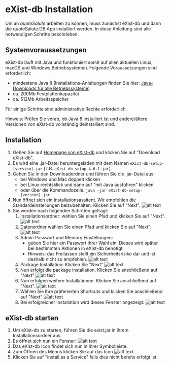 # eXist-db Installation

Um an *quoteSalute* arbeiten zu können, muss zunächst eXist-db und dann die quoteSalute.DB App installiert werden. In diese Anleitung sind alle notwendigen Schritte beschrieben.

## Systemvoraussetzungen

eXist-db läuft mit Java und funktioniert somit auf allen aktuellen Linux, macOS und Windows Betriebsystemen. Folgende Voraussetzungen sind erforderlich:

* mindestens Java 8 (Installations-Anleitungen finden Sie hier: [Java-Downloads für alle Betriebssysteme](https://www.java.com/de/download/manual.jsp))
* ca. 200Mb Festplattenkapazität
* ca. 512Mb Arbeitsspeicher

Für einige Schritte sind administrative Rechte erforderlich.

Hinweis: Prüfen Sie vorab, ob Java 8 installiert ist und andere/ältere Versionen von eXist-db vollständig deinstalliert sind.

## Installation

1. Gehen Sie auf [Homepage von eXist-db](http://exist-db.org/exist/apps/homepage/index.html) und klicken Sie auf "Download eXist-db".
2. Es wird eine .jar-Datei heruntergeladen mit dem Namen `eXist-db-setup-[version].jar` (z.B. `eXist-db-setup-4.6.1.jar`).
3. Gehen Sie in den Downloadordner und führen Sie die .jar-Datei aus:
    * bei Windows und Mac doppelt klicken
    * bei Linux rechtsklick und dann auf "mit Java ausführen" klicken
    * oder über die Kommandozeile:
    ```java -jar eXist-db-setup-[version].jar```
4. Nun öffnet sich ein Installationsassitent. Wir empfehlen die Standardeinstellungen beizubehalten. Klicken Sie auf "Next". ![alt text](img/1.JPG "eXist-db Installer")
5. Sie werden nach folgenden Schritten gefragt:
    1. Installationsordner: wählen Sie einen Pfad und klicken Sie auf "Next". ![alt text](img/2.JPG "eXist-db installation path")
    2. Datenordner wählen Sie einen Pfad und klicken Sie auf "Next". ![alt text](img/3.JPG "eXist-db data path")
    3. Admin Passwort und Memory Einstellungen:
        * geben Sie hier ein Passwort Ihrer Wahl ein. Dieses wird später bei bestimmten Aktionen in eXist-db benötigt.
        * Hinweis: das Freilassen stellt ein Sicherheitsrisiko dar und ist deshalb nicht zu empfehlen.
        ![alt text](img/4b.JPG "eXist-db admin pw")
    4. Package Installation: Klicken Sie "Next"
        ![alt text](img/5.JPG "eXist-db data path")
    5. Nun erfolgt die package installation. Klicken Sie anschließend auf "Next" ![alt text](img/7.JPG "eXist-db finished")
    6. Nun erfolgen weitere Installationen. Klicken Sie anschließend auf "Next". ![alt text](img/9.JPG "eXist-db ...")
    7. Wählen Sie Ihre präferierten Shortcuts und klicken Sie anschließend auf "Next" ![alt text](img/10.JPG "eXist-db data shortcuts")
    8. Bei erfolgreicher Installation wird dieses Fenster angezeigt: ![alt text](img/11.JPG "eXist-db data success")

## eXist-db starten

1. Um eXist-db zu starten, führen Sie die exist.jar in ihrem Installationsordner aus.
2. Es öffnet sich nun ein Fenster: ![alt text](img/13.JPG "eXist-db launching")
3. Das eXist-db Icon findet sich nun in Ihrer Symbolleiste.
4. Zum Öffnen des Menüs klicken Sie auf das Icon ![alt text](img/icon.JPG "icon").
5. Klicken Sie auf "install as a Service" falls dies nicht bereits erfolgt ist.